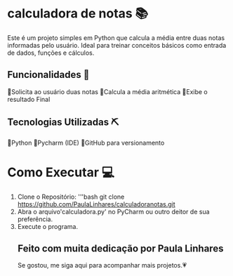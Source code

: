 # calculadora de notas 📚
Este é um projeto simples em Python que calcula a média entre 
duas notas informadas pelo usuário. Ideal para treinar
conceitos básicos como entrada de dados, funções e cálculos.

## Funcionalidades 🚀
🔴Solicita ao usuário duas notas
🔴Calcula a média aritmética
🔴Exibe o resultado Final

## Tecnologias Utilizadas ⛏
🔵Python
🔵Pycharm (IDE)
🔵GitHub para versionamento

# Como Executar 💻
1. Clone o Repositório:
          '''bash
       git clone
       https://github.com/PaulaLinhares/calculadoranotas.git
2. Abra o arquivo'calculadora.py' no PyCharm ou outro deitor de sua preferência.
3. Execute o programa.
   ## Feito com muita dedicação por Paula Linhares ##
   Se gostou, me siga aqui para acompanhar mais projetos.💗
   
